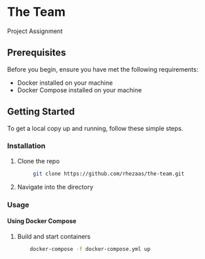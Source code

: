 # The Team

Project Assignment

## Prerequisites

Before you begin, ensure you have met the following requirements:
- Docker installed on your machine
- Docker Compose installed on your machine

## Getting Started

To get a local copy up and running, follow these simple steps.

### Installation

1. Clone the repo
   ```sh
        git clone https://github.com/rhezaas/the-team.git
    ```

2. Navigate into the directory

### Usage

#### Using Docker Compose

1. Build and start containers
    ```sh
        docker-compose -f docker-compose.yml up
    ```
